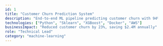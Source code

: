```yaml
---
id: 1
title: "Customer Churn Prediction System"
description: "End-to-end ML pipeline predicting customer churn with 94% accuracy using ensemble methods and feature engineering."
technologies: ["Python", "Sklearn", "XGBoost", "Docker", "AWS"]
businessImpact: "Reduced customer churn by 23%, saving $2.4M annually"
role: "Technical Lead"
category: "machine-learning"
---
```

